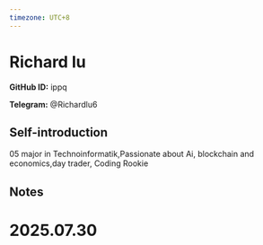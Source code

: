 ```yaml
---
timezone: UTC+8
---
```


# Richard lu

**GitHub ID:** ippq

**Telegram:** @Richardlu6

## Self-introduction

05 major in Technoinformatik,Passionate about Ai, blockchain and economics,day trader, Coding Rookie

## Notes

<!-- Content_START -->

# 2025.07.30


<!-- Content_END -->
